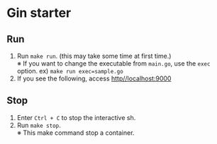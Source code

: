 # Gin starter

## Run

1. Run `make run`. (this may take some time at first time.)  
   ※ If you want to change the executable from `main.go`, use the `exec` option. ex) `make run exec=sample.go`
2. If you see the following, access [http//localhost:9000](http//localhost:9000)

## Stop

1. Enter `Ctrl + C` to stop the interactive sh.
2. Run `make stop`.  
   ※ This make command stop a container.